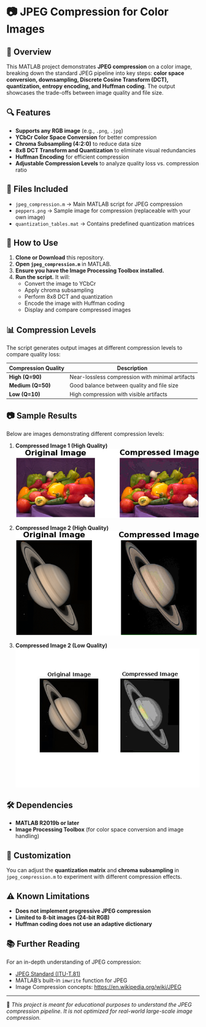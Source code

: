 # 📷 JPEG Compression for Color Images

## 📌 Overview
This MATLAB project demonstrates **JPEG compression** on a color image, breaking down the standard JPEG pipeline into key steps: **color space conversion, downsampling, Discrete Cosine Transform (DCT), quantization, entropy encoding, and Huffman coding**. The output showcases the trade-offs between image quality and file size.

## 🔍 Features
- **Supports any RGB image** (e.g., `.png`, `.jpg`)
- **YCbCr Color Space Conversion** for better compression
- **Chroma Subsampling (4:2:0)** to reduce data size
- **8x8 DCT Transform and Quantization** to eliminate visual redundancies
- **Huffman Encoding** for efficient compression
- **Adjustable Compression Levels** to analyze quality loss vs. compression ratio

## 📂 Files Included
- `jpeg_compression.m` → Main MATLAB script for JPEG compression
- `peppers.png` → Sample image for compression (replaceable with your own image)
- `quantization_tables.mat` → Contains predefined quantization matrices

## 🚀 How to Use
1. **Clone or Download** this repository.
2. **Open `jpeg_compression.m`** in MATLAB.
3. **Ensure you have the Image Processing Toolbox installed.**
4. **Run the script.** It will:
   - Convert the image to YCbCr
   - Apply chroma subsampling
   - Perform 8x8 DCT and quantization
   - Encode the image with Huffman coding
   - Display and compare compressed images

## 📊 Compression Levels
The script generates output images at different compression levels to compare quality loss:

| Compression Quality | Description |
|---------------------|-------------|
| **High (Q=90)** | Near-lossless compression with minimal artifacts |
| **Medium (Q=50)** | Good balance between quality and file size |
| **Low (Q=10)** | High compression with visible artifacts |

## 📷 Sample Results
Below are images demonstrating different compression levels:

1. **Compressed Image 1 (High Quality)**<br>
   ![Original Image](https://github.com/4maan4hmed/JPEG-Compression/blob/main/Compressed%20Image%201.png)

2. **Compressed Image 2 (High Quality)**<br>
   ![High Quality](https://github.com/4maan4hmed/JPEG-Compression/blob/main/Compressed%20Image%202.png)

3. **Compressed Image 2 (Low Quality)**<br>
   ![Medium Quality](https://github.com/4maan4hmed/JPEG-Compression/blob/main/Highly%20Compresed%20Image%202.jpg)

## 🛠 Dependencies
- **MATLAB R2019b or later**
- **Image Processing Toolbox** (for color space conversion and image handling)

## 🔧 Customization
You can adjust the **quantization matrix** and **chroma subsampling** in `jpeg_compression.m` to experiment with different compression effects.

## ⚠️ Known Limitations
- **Does not implement progressive JPEG compression**
- **Limited to 8-bit images (24-bit RGB)**
- **Huffman coding does not use an adaptive dictionary**

## 📚 Further Reading
For an in-depth understanding of JPEG compression:
- [JPEG Standard (ITU-T.81)](https://www.w3.org/Graphics/JPEG/itu-t81.pdf)
- MATLAB’s built-in `imwrite` function for JPEG
- Image Compression concepts: https://en.wikipedia.org/wiki/JPEG

---
🔬 *This project is meant for educational purposes to understand the JPEG compression pipeline. It is not optimized for real-world large-scale image compression.*

